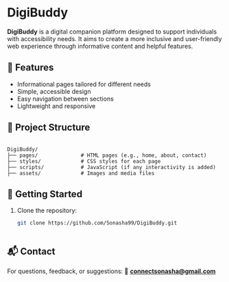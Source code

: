 
# DigiBuddy

**DigiBuddy** is a digital companion platform designed to support individuals with accessibility needs. It aims to create a more inclusive and user-friendly web experience through informative content and helpful features.

## 🌟 Features

- Informational pages tailored for different needs
- Simple, accessible design
- Easy navigation between sections
- Lightweight and responsive

## 📁 Project Structure

```

DigiBuddy/
├── pages/              # HTML pages (e.g., home, about, contact)
├── styles/             # CSS styles for each page
├── scripts/            # JavaScript (if any interactivity is added)
├── assets/             # Images and media files

````

## 🚀 Getting Started

1. Clone the repository:
   ```bash
   git clone https://github.com/Sonasha99/DigiBuddy.git



## 📬 Contact

For questions, feedback, or suggestions:
📧 **[connectsonasha@gmail.com](mailto:connectsonasha@gmail.com)**


